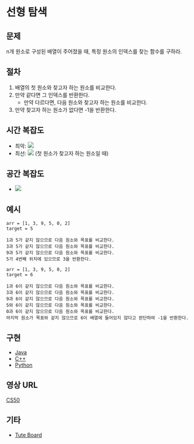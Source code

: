 # 선형 탐색

## 문제

n개 원소로 구성된 배열이 주어졌을 때, 특정 원소의 인덱스를 찾는 함수를 구하라.

## 절차

1. 배열의 첫 원소와 찾고자 하는 원소를 비교한다.
2. 만약 같다면 그 인덱스를 반환한다.
   - 만약 다르다면, 다음 원소와 찾고자 하는 원소를 비교한다.
3. 만약 찾고자 하는 원소가 없다면 -1을 반환한다.

## 시간 복잡도

- 최악: <img src="https://render.githubusercontent.com/render/math?math=O(n)">
- 최선: <img src="https://render.githubusercontent.com/render/math?math=O(1)"> (첫 원소가 찾고자 하는 원소일 때)

## 공간 복잡도

- <img src="https://render.githubusercontent.com/render/math?math=O(1)">

## 예시

```
arr = [1, 3, 9, 5, 0, 2]
target = 5

1과 5가 같지 않으므로 다음 원소와 목표를 비교한다.
3과 5가 같지 않으므로 다음 원소와 목표를 비교한다.
9과 5가 같지 않으므로 다음 원소와 목표를 비교한다.
5가 4번째 위치에 있으므로 3을 반환한다.
```

```
arr = [1, 3, 9, 5, 0, 2]
target = 6

1과 6이 같지 않으므로 다음 원소와 목표를 비교한다.
3과 6이 같지 않으므로 다음 원소와 목표를 비교한다.
9과 6이 같지 않으므로 다음 원소와 목표를 비교한다.
5와 6이 같지 않으므로 다음 원소와 목표를 비교한다.
0과 6이 같지 않으므로 다음 원소와 목표를 비교한다.
마지막 원소가 목표와 같지 않으므로 6이 배열에 들어있지 않다고 판단하여 -1을 반환한다.
```

## 구현

- [Java](https://github.com/TheAlgorithms/Java/blob/master/Searches/LinearSearch.java)
- [C++](https://github.com/TheAlgorithms/C-Plus-Plus/blob/master/Search/Linear%20Search.cpp)
- [Python](https://github.com/TheAlgorithms/Python/blob/master/searches/linear_search.py)

## 영상 URL

[CS50](https://www.youtube.com/watch?v=CX2CYIJLwfg)

## 기타

- [Tute Board](https://boardhub.github.io/tute/?wd=linearSearchAlgo)
